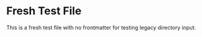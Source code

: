 # Fresh Test File

This is a fresh test file with no frontmatter for testing legacy directory input.
